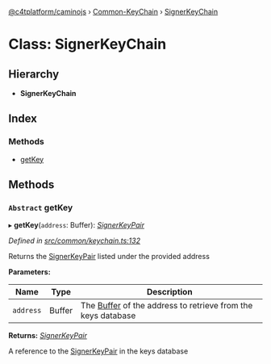 [@c4tplatform/caminojs](../api.md) › [Common-KeyChain](../modules/common_keychain.md) › [SignerKeyChain](common_keychain.signerkeychain.md)

# Class: SignerKeyChain

## Hierarchy

* **SignerKeyChain**

## Index

### Methods

* [getKey](common_keychain.signerkeychain.md#abstract-getkey)

## Methods

### `Abstract` getKey

▸ **getKey**(`address`: Buffer): *[SignerKeyPair](common_keychain.signerkeypair.md)*

*Defined in [src/common/keychain.ts:132](https://github.com/chain4travel/caminojs/blob/ac57b5af/src/common/keychain.ts#L132)*

Returns the [SignerKeyPair](common_keychain.signerkeypair.md) listed under the provided address

**Parameters:**

Name | Type | Description |
------ | ------ | ------ |
`address` | Buffer | The [Buffer](https://github.com/feross/buffer) of the address to retrieve from the keys database  |

**Returns:** *[SignerKeyPair](common_keychain.signerkeypair.md)*

A reference to the [SignerKeyPair](common_keychain.signerkeypair.md) in the keys database
